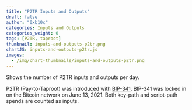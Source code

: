 ```yaml
---
title: "P2TR Inputs and Outputs"
draft: false
author: "0xb10c"
categories: Inputs and Outputs
categories_weight: 0
tags: [P2TR, taproot]
thumbnail: inputs-and-outputs-p2tr.png
chartJS: inputs-and-outputs-p2tr.js
images:
  - /img/chart-thumbnails/inputs-and-outputs-p2tr.png
---
```


Shows the number of P2TR inputs and outputs per day.
<!--more-->


P2TR (Pay-to-Taproot) was introduced with [BIP-341](https://github.com/bitcoin/bips/blob/master/bip-0341.mediawiki).
BIP-341 was locked in on the Bitcoin network on June 13, 2021.
Both key-path and script-path spends are counted as inputs.
